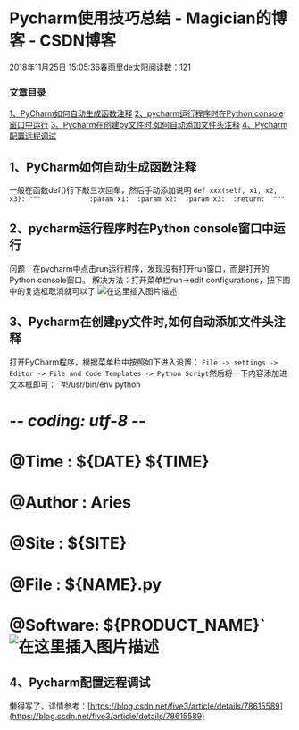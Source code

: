 
# Pycharm使用技巧总结 - Magician的博客 - CSDN博客


2018年11月25日 15:05:36[春雨里de太阳](https://me.csdn.net/qq_16633405)阅读数：121



### 文章目录
[1、PyCharm如何自动生成函数注释](#1PyCharm_2)
[2、pycharm运行程序时在Python console窗口中运行](#2pycharmPython_console_13)
[3、Pycharm在创建py文件时,如何自动添加文件头注释](#3Pycharmpy_19)
[4、Pycharm配置远程调试](#4Pycharm_36)

## 1、PyCharm如何自动生成函数注释
一般在函数def()行下敲三次回车，然后手动添加说明
`def xxx(self, x1, x2, x3):
        """           
        :param x1: 
        :param x2: 
        :param x3: 
        :return: 
        """`
## 2、pycharm运行程序时在Python console窗口中运行
问题：在pycharm中点击run运行程序，发现没有打开run窗口，而是打开的Python console窗口。
解决方法：打开菜单栏run->edit configurations，把下图中的复选框取消就可以了
![在这里插入图片描述](https://img-blog.csdnimg.cn/2018112515004611.png?x-oss-process=image/watermark,type_ZmFuZ3poZW5naGVpdGk,shadow_10,text_aHR0cHM6Ly9ibG9nLmNzZG4ubmV0L3FxXzE2NjMzNDA1,size_16,color_FFFFFF,t_70)
## 3、Pycharm在创建py文件时,如何自动添加文件头注释
打开PyCharm程序，根据菜单栏中按照如下进入设置：
`File -> settings -> Editor -> File and Code Templates -> Python Script`然后将一下内容添加进文本框即可：
`#!/usr/bin/env python 
# -*- coding: utf-8 -*- 
# @Time : ${DATE} ${TIME} 
# @Author : Aries 
# @Site : ${SITE} 
# @File : ${NAME}.py 
# @Software: ${PRODUCT_NAME}`![在这里插入图片描述](https://img-blog.csdnimg.cn/20181125150307368.png?x-oss-process=image/watermark,type_ZmFuZ3poZW5naGVpdGk,shadow_10,text_aHR0cHM6Ly9ibG9nLmNzZG4ubmV0L3FxXzE2NjMzNDA1,size_16,color_FFFFFF,t_70)
## 4、Pycharm配置远程调试
懒得写了，详情参考：[https://blog.csdn.net/five3/article/details/78615589](https://blog.csdn.net/five3/article/details/78615589)

